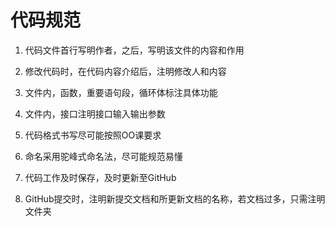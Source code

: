 # 代码规范

1. 代码文件首行写明作者，之后，写明该文件的内容和作用

2. 修改代码时，在代码内容介绍后，注明修改人和内容

3. 文件内，函数，重要语句段，循环体标注具体功能

4. 文件内，接口注明接口输入输出参数

5. 代码格式书写尽可能按照OO课要求

6. 命名采用驼峰式命名法，尽可能规范易懂

7. 代码工作及时保存，及时更新至GitHub

8. GitHub提交时，注明新提交文档和所更新文档的名称，若文档过多，只需注明文件夹

   

